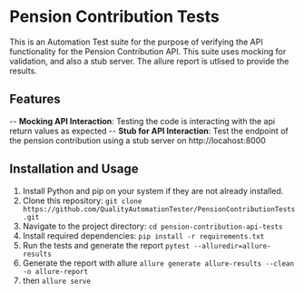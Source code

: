 # Pension Contribution Tests

This is an Automation Test suite for the purpose of verifying the API functionality for the Pension Contribution API. This suite uses mocking for validation, and also a stub server. The allure report is utlised to provide the results.

## Features

-- **Mocking API Interaction**: Testing the code is interacting with the api return values as expected
-- **Stub for API Interaction**: Test the endpoint of the pension contribution using a stub server on http://locahost:8000

## Installation and Usage

1. Install Python and pip on your system if they are not already installed.
2. Clone this repository: `git clone https://github.com/QualityAutomationTester/PensionContributionTests.git`
3. Navigate to the project directory: `cd pension-contribution-api-tests`
4. Install required dependencies: `pip install -r requirements.txt`
6. Run the tests and generate the report `pytest --alluredir=allure-results`
7. Generate the report with allure `allure generate allure-results --clean -o allure-report`
8. then `allure serve`
